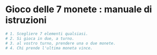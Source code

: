 # Gioco delle 7 monete : manuale di istruzioni

```bash
# 1. Scegliere 7 elementi qualsiasi.
# 2. Si gioca in due, a turno.
# 3. al vostro turno, prendere una o due monete.
# 4. Chi prende l'ultima moneta vince.
```

